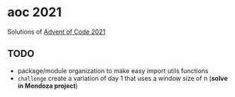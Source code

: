 # aoc 2021

Solutions of [Advent of Code 2021](https://adventofcode.com/2021)

## TODO

* package/module organization to make easy import utils functions
* `challenge` create a variation of day 1 that uses a window size of n (__solve in Mendoza project__)
